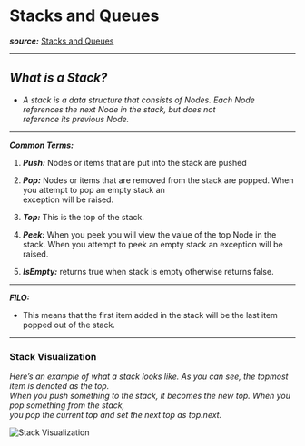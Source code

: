 # Stacks and Queues
***source:*** 
[Stacks and Queues](https://codefellows.github.io/common_curriculum/data_structures_and_algorithms/Code_401/class-10/resources/stacks_and_queues.html)
-- -
## ***What is a Stack?***
- *A stack is a data structure that consists of Nodes. Each Node references the next Node in the stack, but does not  
  reference its previous Node.*   
-- -

***Common Terms:***
1. ***Push:*** Nodes or items that are put into the stack are pushed  

2. ***Pop:*** Nodes or items that are removed from the stack are popped. When you attempt to pop an empty stack an  
      exception will be raised.  
3. ***Top:*** This is the top of the stack.  

4. ***Peek:*** When you peek you will view the value of the top Node in the stack. When you attempt to peek an empty stack an exception will be raised.

5. ***IsEmpty:*** returns true when stack is empty otherwise returns false.  
-- -
***FILO:***  
- This means that the first item added in the stack will be the last item popped out of the stack.  

-- -
### Stack Visualization

*Here’s an example of what a stack looks like. As you can see, the topmost item is denoted as the top.  
When you push something to the stack, it becomes the new top. When you pop something from the stack,  
you pop the current top and set the next top as top.next.*  

![Stack Visualization](D:\401-Java\401\reading-notes\pictures\stack1.png)